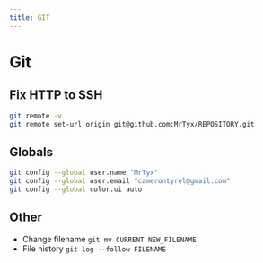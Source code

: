 ```yaml
---
title: GIT
---
```



# Git
## Fix HTTP to SSH
```bash
git remote -v
git remote set-url origin git@github.com:MrTyx/REPOSITORY.git
```

## Globals
```bash
git config --global user.name "MrTyx"
git config --global user.email "camerontyrel@gmail.com"
git config --global color.ui auto
```

## Other
* Change filename `git mv CURRENT NEW_FILENAME`
* File history `git log --follow FILENAME`
